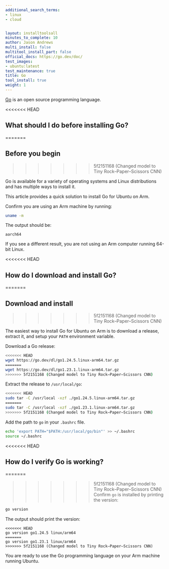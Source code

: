 ```yaml
---
additional_search_terms:
- linux
- cloud


layout: installtoolsall
minutes_to_complete: 10
author: Jason Andrews
multi_install: false
multitool_install_part: false
official_docs: https://go.dev/doc/
test_images:
- ubuntu:latest
test_maintenance: true
title: Go
tool_install: true
weight: 1
---
```


[Go](https://go.dev/) is an open source programming language. 

<<<<<<< HEAD
## What should I do before installing Go?
=======
## Before you begin
>>>>>>> 5f2151168 (Changed model to Tiny Rock–Paper–Scissors CNN)

Go is available for a variety of operating systems and Linux distributions and has multiple ways to install it. 

This article provides a quick solution to install Go for Ubuntu on Arm.

Confirm you are using an Arm machine by running:

```bash
uname -m
```

The output should be:

```output
aarch64
```

If you see a different result, you are not using an Arm computer running 64-bit Linux.

<<<<<<< HEAD
## How do I download and install Go?
=======
## Download and install
>>>>>>> 5f2151168 (Changed model to Tiny Rock–Paper–Scissors CNN)

The easiest way to install Go for Ubuntu on Arm is to download a release, extract it, and setup your `PATH` environment variable. 

Download a Go release:

```bash { target="ubuntu:latest" }
<<<<<<< HEAD
wget https://go.dev/dl/go1.24.5.linux-arm64.tar.gz
=======
wget https://go.dev/dl/go1.23.1.linux-arm64.tar.gz
>>>>>>> 5f2151168 (Changed model to Tiny Rock–Paper–Scissors CNN)
```

Extract the release to `/usr/local/go`:

```bash { target="ubuntu:latest" }
<<<<<<< HEAD
sudo tar -C /usr/local -xzf ./go1.24.5.linux-arm64.tar.gz
=======
sudo tar -C /usr/local -xzf ./go1.23.1.linux-arm64.tar.gz
>>>>>>> 5f2151168 (Changed model to Tiny Rock–Paper–Scissors CNN)
```

Add the path to `go` in your `.bashrc` file. 

```bash { target="ubuntu:latest" }
echo 'export PATH="$PATH:/usr/local/go/bin"' >> ~/.bashrc
source ~/.bashrc
```

<<<<<<< HEAD
## How do I verify Go is working?

=======
>>>>>>> 5f2151168 (Changed model to Tiny Rock–Paper–Scissors CNN)
Confirm `go` is installed by printing the version:

```bash { target="ubuntu:latest" env_source="~/.bashrc" } 
go version
```

The output should print the version:

```output
<<<<<<< HEAD
go version go1.24.5 linux/arm64
=======
go version go1.23.1 linux/arm64
>>>>>>> 5f2151168 (Changed model to Tiny Rock–Paper–Scissors CNN)
```

You are ready to use the Go programming language on your Arm machine running Ubuntu.
